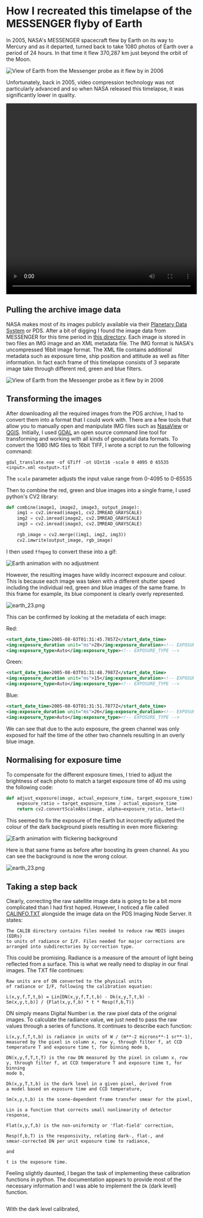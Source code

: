 
# How I recreated this timelapse of the MESSENGER flyby of Earth 

In 2005, NASA's MESSENGER spacecraft flew by Earth on its way to Mercury and as it departed, turned back to take 1080 
photos of Earth over a period of 24 hours. In that time it flew 370,287 km just beyond the orbit of the Moon.

![View of Earth from the Messenger probe as it flew by in 2006]({{site.baseurl}}/assets/images/EarthAnimation.gif)

Unfortunately, back in 2005, video compression technology was not particularly advanced and so when NASA released this 
timelapse, it was significantly lower in quality.

<video autoplay="autoplay" loop="loop" width="512" height="512">
  <source src="{{site.baseurl}}/assets/video/MESSENGEREarthDeparture.mp4" type="video/mp4">
</video>

## Pulling the archive image data

NASA makes most of its images publicly available via their [Planetary Data System](https://pds.nasa.gov/) or PDS. After
a bit of digging I found the image data from MESSENGER for this time period in 
[this directory](https://pdsimage2.wr.usgs.gov/Messenger/MSGRMDS_1001/). Each image is stored in two files an IMG image
and an XML metadata file. The IMG format is NASA's uncompressed 16bit image format. The XML file contains additional
metadata such as exposure time, ship position and attitude as well as filter information. In fact each frame of this
timelapse consists of 3 separate image take through different red, green and blue filters.

![View of Earth from the Messenger probe as it flew by in 2006]({{site.baseurl}}/assets/images/MessengerFrames.gif)

## Transforming the images

After downloading all the required images from the PDS archive, I had to convert them into a format that I could work
with. There are a few tools that allow you to manually open and manipulate IMG files such as [NasaView](https://pds.nasa.gov/tools/about/pds3-tools/nasa-view.shtml) or 
[QGIS](https://www.qgis.org). Initially, I used [GDAL](https://gdal.org/) an open source command line tool for transforming and working with all kinds 
of geospatial data formats. To convert the 1080 IMG files to 16bit TIFF, I wrote a script to run the following command:

```commandline
gdal_translate.exe -of GTiff -ot UInt16 -scale 0 4095 0 65535 <input>.xml <output>.tif
```

The `scale` parameter adjusts the input value range from 0-4095 to 0-65535

Then to combine the red, green and blue images into a single frame, I used python's CV2 library:

```python
def combine(image1, image2, image3, output_image):
    img1 = cv2.imread(image1, cv2.IMREAD_GRAYSCALE)
    img2 = cv2.imread(image2, cv2.IMREAD_GRAYSCALE)
    img3 = cv2.imread(image3, cv2.IMREAD_GRAYSCALE)

    rgb_image = cv2.merge((img1, img2, img3))
    cv2.imwrite(output_image, rgb_image)
```

I then used `ffmpeg` to convert these into a gif:

![Earth animation with no adjustment]({{site.baseurl}}/assets/images/EarthAnimationRaw.gif)

However, the resulting images have wildly incorrect exposure and colour. This is because each image was taken with a
different shutter speed including the individual red, green and blue images of the same frame. In this frame for 
example, its blue component is clearly overly represented. 

![earth_23.png]({{site.baseurl}}/assets/images/EarthFrame23.png)


This can be confirmed by looking at the metadata of each image:

Red: 
```xml filename="EW0031519848C.xml"
<start_date_time>2005-08-03T01:31:45.7857Z</start_date_time>
<img:exposure_duration unit="ms">28</img:exposure_duration><!-- EXPOSURE_DURATION -->
<img:exposure_type>Auto</img:exposure_type><!-- EXPOSURE_TYPE -->
```

Green:
```xml filename="EW0031519851D.xml"
<start_date_time>2005-08-03T01:31:48.7987Z</start_date_time>
<img:exposure_duration unit="ms">15</img:exposure_duration><!-- EXPOSURE_DURATION -->
<img:exposure_type>Auto</img:exposure_type><!-- EXPOSURE_TYPE -->
```

Blue:
```xml filename="EW0031519854E.xml"
<start_date_time>2005-08-03T01:31:51.7877Z</start_date_time>
<img:exposure_duration unit="ms">26</img:exposure_duration><!-- EXPOSURE_DURATION -->
<img:exposure_type>Auto</img:exposure_type><!-- EXPOSURE_TYPE -->
```

We can see that due to the auto exposure, the green channel was only exposed for half the time of the other two channels
resulting in an overly blue image.

## Normalising for exposure time

To compensate for the different exposure times, I tried to adjust the brightness of each photo to match a target exposure
time of 40 ms using the following code:

```python
def adjust_exposure(image, actual_exposure_time, target_exposure_time):
    exposure_ratio = target_exposure_time / actual_exposure_time
    return cv2.convertScaleAbs(image, alpha=exposure_ratio, beta=0)
```

This seemed to fix the exposure of the Earth but incorrectly adjusted the colour of the dark background pixels resulting
in even more flickering:

![Earth animation with flickering background]({{site.baseurl}}/assets/images/EarthAnimationFixedExposure.gif)

Here is that same frame as before after boosting its green channel. As you can see the background is now the wrong colour.

![earth_23.png]({{site.baseurl}}/assets/images/EarthFrame23FixedExposure.png)

## Taking a step back

Clearly, correcting the raw satellite image data is going to be a bit more complicated than I had first hoped. However,
I noticed a file called [CALINFO.TXT](https://d3fhgbbgskqro0.cloudfront.net/MSGRMDS_1001/CALIB/CALINFO.TXT) alongside 
the image data on the PDS Imaging Node Server. It states:

```
The CALIB directory contains files needed to reduce raw MDIS images (EDRs)
to units of radiance or I/F. Files needed for major corrections are
arranged into subdirectories by correction type.
```

This could be promising. Radiance is a measure of the amount of light being reflected from a surface. This is what we
really need to display in our final images. The TXT file continues:

```
Raw units are of DN converted to the physical units
of radiance or I/F, following the calibration equation:

L(x,y,f,T,t,b) = Lin[DN(x,y,f,T,t,b) - Dk(x,y,T,t,b) - 
Sm(x,y,t,b)] / {Flat(x,y,f,b) * t * Resp(f,b,T)}
```

DN simply means Digital Number i.e. the raw pixel data of the original images. To calculate the radiance value, we just
need to pass the raw values through a series of functions. It continues to describe each function:

```
L(x,y,f,T,t,b) is radiance in units of W / (m**-2 microns**-1 sr**-1),
measured by the pixel in column x, row y, through filter f, at CCD
temperature T and exposure time t, for binning mode b,

DN(x,y,f,T,t,T) is the raw DN measured by the pixel in column x, row
y, through filter f, at CCD temperature T and exposure time t, for binning
mode b, 

Dk(x,y,T,t,b) is the dark level in a given pixel, derived from
a model based on exposure time and CCD temperature,

Sm(x,y,t,b) is the scene-dependent frame transfer smear for the pixel,

Lin is a function that corrects small nonlinearity of detector response,

Flat(x,y,f,b) is the non-uniformity or 'flat-field' correction,

Resp(f,b,T) is the responsivity, relating dark-, flat-, and
smear-corrected DN per unit exposure time to radiance,

and

t is the exposure time.
```

Feeling slightly daunted, I began the task of implementing these calibration functions in python. The documentation
appears to provide most of the necessary information and I was able to implement the `Dk` (dark level) function.

```python

```

With the dark level calibrated, 